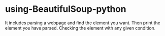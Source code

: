 # using-BeautifulSoup-python
It includes parsing a webpage and find the element you want.
Then print the element you have parsed.
Checking the element with any given condition.
